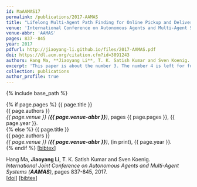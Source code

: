 ```yaml
---
id: MaAAMAS17
permalink: /publications/2017-AAMAS
title: "Lifelong Multi-Agent Path Finding for Online Pickup and Delivery Tasks"
venue: 'International Conference on Autonomous Agents and Multi-Agent Systems'
venue-abbr: 'AAMAS'
pages: 837--845
year: 2017
pdfurl: http://jiaoyang-li.github.io/files/2017-AAMAS.pdf
doi: https://dl.acm.org/citation.cfm?id=3091243
authors: Hang Ma, **Jiaoyang Li**, T. K. Satish Kumar and Sven Koenig. 
excerpt: 'This paper is about the number 3. The number 4 is left for future work.'
collection: publications
author_profile: true
---
```


{% include base_path %}

{% if page.pages %}
  {{ page.title }} <br>
  {{ page.authors }} <br>
  <i>{{ page.venue }} (<strong>{{ page.venue-abbr }}</strong>)</i>, pages {{ page.pages }}, {{ page.year }}. <br>
{% else %}
  {{ page.title }} <br>
  {{ page.authors }} <br>
  <i>{{ page.venue }} (<strong>{{ page.venue-abbr }}</strong>)</i>, (in print), {{ page.year }}. <br>
{% endif %}
[<a href="javascript:void(0)" onclick="(function(target, id) {
  if ($('#' + id).css('display') == 'block') { $('#' + id).hide('fast'); $(target).text('bibtex') }
  else { $('#' + id).show('fast'); $(target).text('bibtex▲') } })(this, 'bibtex-{{ post.id }}');">bibtex</a>]
<div id="bibtex-MaAAMAS17" style="display:none">
  <pre>@inproceedings{MaAAMAS17,
    author    = {Hang Ma and Jiaoyang Li and T. K. Satish Kumar and Sven Koenig},
    title     = {Lifelong Multi-Agent Path Finding for Online Pickup and Delivery Tasks},
    booktitle = {Proceedings of the International Conference on Autonomous Agents and Multi-Agent Systems (AAMAS)},
    pages     = {837--845},
    year      = {2017}
  }
  </pre>
</div>

Hang Ma, **Jiaoyang Li**, T. K. Satish Kumar and Sven Koenig.     
<i>International Joint Conference on Autonomous Agents and Multi-Agent Systems (**AAMAS**)</i>, pages 837-845, 2017.    
[[doi](https://dl.acm.org/citation.cfm?id=3091243)]
[<a href="javascript:void(0)" onclick="(function(target, id) { if ($('#' + id).css('display') == 'block') { $('#' + id).hide('fast'); $(target).text('bibtex') } else { $('#' + id).show('fast'); $(target).text('bibtex▲') } })(this, 'bibtex-MaAAMAS17');">bibtex</a>]
<div id="bibtex-MaAAMAS17" style="display:none">
<pre>@inproceedings{MaAAMAS17,
  author    = {Hang Ma and Jiaoyang Li and T. K. Satish Kumar and Sven Koenig},
  title     = {Lifelong Multi-Agent Path Finding for Online Pickup and Delivery Tasks},
  booktitle = {Proceedings of the International Conference on Autonomous Agents and Multi-Agent Systems (AAMAS)},
  pages     = {837--845},
  year      = {2017}
}
</pre></div>   